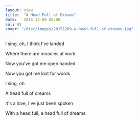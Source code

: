 ```yaml
---
layout: view
title:  "A Head Full of Dreams"
date:   2015-12-09 08:00
sol: 93
cover: "/dist/images/20151209-a-head-full-of-dreams.jpg"
---
```

I sing, oh, I think I've landed

Where there are miracles at work

Now you've got me open handed

Now you got me lost for words

I sing, oh

A head full of dreams

It's a love, I've just been spoken

With a head full, a head full of dreams
